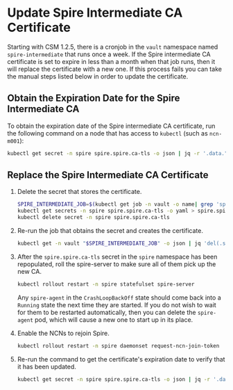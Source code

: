 # Update Spire Intermediate CA Certificate

Starting with CSM 1.2.5, there is a cronjob in the `vault` namespace named
`spire-intermediate` that runs once a week. If the Spire intermediate CA
certificate is set to expire in less than a month when that job runs, then it
will replace the certificate with a new one. If this process fails you can
take the manual steps listed below in order to update the certificate.

## Obtain the Expiration Date for the Spire Intermediate CA

To obtain the expiration date of the Spire intermediate CA certificate, run the
following command on a node that has access to `kubectl` (such as `ncn-m001`):

```bash
kubectl get secret -n spire spire.spire.ca-tls -o json | jq -r '.data."tls.crt" | @base64d' | openssl x509 -noout -enddate
```

## Replace the Spire Intermediate CA Certificate

1. Delete the secret that stores the certificate.

   ```bash
   SPIRE_INTERMEDIATE_JOB=$(kubectl get job -n vault -o name| grep 'spire-intermediate' | tail -n1)
   kubectl get secrets -n spire spire.spire.ca-tls -o yaml > spire.spire.ca-tls.yaml.bak
   kubectl delete secret -n spire spire.spire.ca-tls
   ```

1. Re-run the job that obtains the secret and creates the certificate.

   ```bash
   kubectl get -n vault "$SPIRE_INTERMEDIATE_JOB" -o json | jq 'del(.spec.selector,.spec.template.metadata.labels)' | kubectl replace --force -f -
   ```

1. After the `spire.spire.ca-tls` secret in the `spire` namespace has been
   repopulated, roll the spire-server to make sure all of them pick up
   the new CA.

   ```bash
   kubectl rollout restart -n spire statefulset spire-server
   ```

   Any `spire-agent` in the `CrashLoopBackOff` state should come back into a `Running` state the
   next time they are started. If you do not wish to wait for them to be restarted
   automatically, then you can delete the `spire-agent` pod, which will cause a new
   one to start up in its place.

1. Enable the NCNs to rejoin Spire.

   ```bash
   kubectl rollout restart -n spire daemonset request-ncn-join-token
   ```

1. Re-run the command to get the certificate's expiration date to verify that
   it has been updated.

   ```bash
   kubectl get secret -n spire spire.spire.ca-tls -o json | jq -r '.data."tls.crt" | @base64d' | openssl x509 -noout -enddate
   ```
